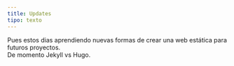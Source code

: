 ```yaml
---
title: Updates
tipo: texto
---
```

Pues estos dias aprendiendo nuevas formas de crear una web estática para futuros proyectos.  
De momento Jekyll vs Hugo.
